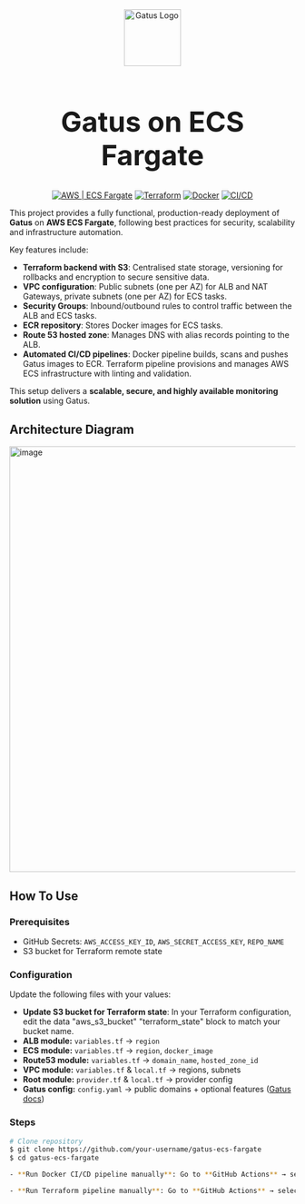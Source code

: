 <div align="center">
  <img width="100" height="100" alt="Gatus Logo" src="https://github.com/user-attachments/assets/bb670d76-1282-4bad-a9e9-4190d9f43410" />
  <h1 style="font-size: 3.5em;"> Gatus on ECS Fargate</h1>

  <p>
    <a href="#"><img src="https://img.shields.io/badge/Cloud-AWS-FF9900?logo=amazon-aws" alt="AWS | ECS Fargate"></a>
    <a href="#"><img src="https://img.shields.io/badge/IaC-Terraform-623CE4?logo=terraform" alt="Terraform"></a>
    <a href="#"><img src="https://img.shields.io/badge/Container-Docker-2496ED?logo=docker" alt="Docker"></a>
    <a href="#"><img src="https://img.shields.io/badge/CI/CD-GitHub_Actions-2088FF?logo=github-actions" alt="CI/CD"></a>
  </p>
</div>


This project provides a fully functional, production-ready deployment of **Gatus** on **AWS ECS Fargate**, following best practices for security, scalability and infrastructure automation. 

Key features include:
- **Terraform backend with S3**: Centralised state storage, versioning for rollbacks and encryption to secure sensitive data.
- **VPC configuration**: Public subnets (one per AZ) for ALB and NAT Gateways, private subnets (one per AZ) for ECS tasks.
- **Security Groups**: Inbound/outbound rules to control traffic between the ALB and ECS tasks.
- **ECR repository**: Stores Docker images for ECS tasks.
- **Route 53 hosted zone**: Manages DNS with alias records pointing to the ALB.
- **Automated CI/CD pipelines**: Docker pipeline builds, scans and pushes Gatus images to ECR. Terraform pipeline provisions and manages AWS ECS infrastructure with linting and validation.

This setup delivers a **scalable, secure, and highly available monitoring solution** using Gatus.

## Architecture Diagram
<img width="550" height="750" alt="image" src="https://github.com/user-attachments/assets/3e168beb-0e9d-4e8f-a4b8-1778ad162bd1" />

## How To Use

### Prerequisites
- GitHub Secrets: `AWS_ACCESS_KEY_ID`, `AWS_SECRET_ACCESS_KEY`, `REPO_NAME`  
- S3 bucket for Terraform remote state  

### Configuration
Update the following files with your values:  
- **Update S3 bucket for Terraform state**: In your Terraform configuration, edit the data "aws_s3_bucket" "terraform_state" block to match your bucket name.
- **ALB module:** `variables.tf` → `region`  
- **ECS module:** `variables.tf` → `region`, `docker_image`  
- **Route53 module:** `variables.tf` → `domain_name`, `hosted_zone_id`  
- **VPC module:** `variables.tf` & `local.tf` → regions, subnets  
- **Root module:** `provider.tf` & `local.tf` → provider config  
- **Gatus config:** `config.yaml` → public domains + optional features ([Gatus docs](https://gatus.io//))  

### Steps
```bash
# Clone repository
$ git clone https://github.com/your-username/gatus-ecs-fargate
$ cd gatus-ecs-fargate

- **Run Docker CI/CD pipeline manually**: Go to **GitHub Actions** → select **Docker CICD Pipeline** → click **Run workflow**.

- **Run Terraform pipeline manually**: Go to **GitHub Actions** → select **Terraform CICD Pipeline - ECS PROJECT** → click **Run workflow**.
```
